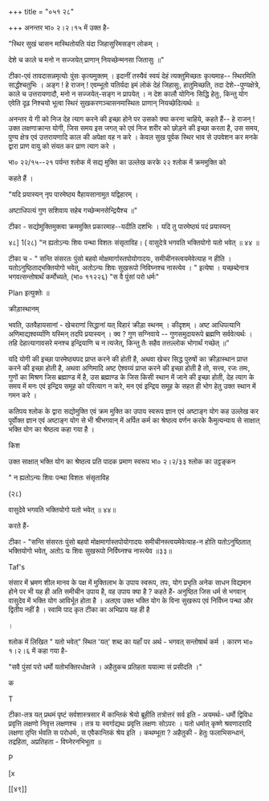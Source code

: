 +++
title = "०५१ २८"

+++
अनन्तर भा० २।२।१५ में उक्त है- 

"स्थिर सुखं चासन मास्थितोयति यंदा जिहासुरिमसङ्ग लोकम् । 

देशे च काले च मनो न सज्जयेत् प्राणान् नियच्छेन्मनसा जितासुः ॥" 

टीका-एवं तावदासन्नमृत्योः पुंसः कृत्यमुक्तम् । इदानीं तस्यैवं स्वयं देहं त्यक्तुमिच्छतः कृत्यमाह-- स्थिरमिति सार्द्धंश्चतुभिः । अङ्ग ! हे राजन् ! एवम्भूतो यतिर्यदा इमं लोकं देहं जिहासुः, हातुमिच्छति, तदा देशे--पुण्यक्षेत्रे, काले च उत्तरायणादौ, मनो न सज्जयेत्-सङ्ग न प्रापयेत् । न देश कालौ योगिनः सिद्धि हेतुः, किन्तु योग एवेति दृढ़ निश्चयो भूत्वा स्थिरं सुखकरणञ्चासनमास्थितः प्राणान् नियच्छेदित्यर्थः ॥ 

अनन्तर ये गी को निज देह त्याग करने की इच्छा होने पर उसको क्या करना चाहिये, कहते हैं-- हे राजन् ! उक्त लक्षणाक्रान्त योगी, जिस समय इस जगत् को एवं निज शरीर को छोड़ने की इच्छा करता है, उस समय, पुण्य क्षेत्र एवं उत्तरायणादि काल की अपेक्षा वह न करे । केवल सुख पूर्वक स्थिर भाव से उपवेशन कर मनके द्वारा प्राण वायु को संयत कर प्राण त्याग करे । 

भा० २२/१५--२१ पर्यन्त श्लोक में सद्य मुक्ति का उल्लेख करके २२ श्लोक में क्रममुक्ति को 

कहते हैं । 

"यदि प्रयास्यन् नृप पारमेष्ठ्य वैहायसानामुत यद्विहारम् । 

अष्टाधिपत्यं गुण सशिवाय सहेब गच्छेन्मनसेन्द्रियैश्च ॥" 

टीका - सद्योमुक्तिमुक्त्वा क्रममुक्ति प्रकारमाह--यदीति दशभिः । यदि तु पारमेष्ठ्यं पदं प्रयास्यन् 

४८] 1(२८) "न ह्यतोऽन्यः शिवः पन्था विशतः संसृताविह। ( वासुदेत्रे भगवति भक्तियोगो यतो भवेत् ॥ ४४ ॥ 



टीका च - " सन्ति संसरतः पुंसो बहवो मोक्षमार्गास्तपोयोगादयः, समीचीनस्त्वयमेवेत्याह न हीति । यतोऽनुष्ठिताद्भक्तियोगो भवेत्, अतोऽन्यः शिवः सुखरूपो निविघ्नश्च नास्त्येव । " इत्येषा । यच्छब्देनात्र भगवत्सन्तोषार्थं कर्मोच्यते, (भा० ११२२६) "स वै पुंसां परो धर्मः" 

Plan इत्युक्तेः ॥ 

क्रीड़ास्थानम् 

भवति, उतवैहायसानां - खेचराणां सिद्धानां यत् विहारं क्रीड़ा स्थनम् । कीदृशम् । अष्ट आधिपत्यानि अणिमाद्यश्वर्य्याणि यस्मिन् तदपि प्रयास्यन् । क्व ? गुण सग्निवाये -- गुणसमुदायरूपे ब्रह्मणि सर्ववेत्यर्थः । तहि देहात्यागावसरे मनश्च इन्द्रियाणि च न त्यजेत्, किन्तु तैः सहैव तत्तल्लोक भोगार्थं गच्छेत् ॥” 

यदि योगी की इच्छा पारमेष्ठ्यपद प्राप्त करने की होती है, अथवा खेचर सिद्ध पुरुषों का क्रीड़ास्थान प्राप्त करने की इच्छा होती है, अथवा अणिमादि अष्ट ऐश्वय्यं प्राप्त करने की इच्छा होती है तो, सत्त्व, रजः तमः, गुणों का मिश्रण जिस ब्रह्माण्ड में है, उस ब्रह्माण्ड के जिस किसी स्थान में जाने की इच्छा होती, देह त्याग के समय में मनः एवं इन्द्रिय समूह को परित्याग न करे, मन एवं इन्द्रिय समूह के सहत ही भोग हेतु उक्त स्थान में गमन करे । 

कतिपय श्लोक के द्वारा सद्योमुक्ति एवं क्रम मुक्ति का उपाय स्वरूप ज्ञान एवं अष्टाङ्ग योग कह उल्लेख कर पूर्वोक्त ज्ञान एवं अष्टाङ्ग योग से भी श्रीभगवान् में अर्पित कर्म का श्रेष्ठत्व वर्णन करके कैमुत्यन्याय से साक्षात् भक्ति योग का श्रेष्ठत्व कहा गया है । 

किश 

उक्त साक्षात् भक्ति योग का श्रेष्ठत्व प्रति पादक प्रमाण स्वरूप भा० २।२/३३ श्लोक का उट्टङ्कन 

" न ह्यतोऽन्यः शिवः पन्था विशतः संसृताविह 

(२८) 

वासुदेवे भगवति भक्तियोगो यतो भवेत् ॥ ४४॥ 

करते हैं- 

टीका - "सन्ति संसरतः पुंसो बहवो मोक्षमार्गास्तपोयोगादयः समीचीनस्त्वयमेवेत्याह-न होति यतोऽनुष्ठितात् भक्तियोगो भवेत्, अतोऽ यः शिवः सुखरूपो निर्विघ्नश्च नास्त्येव ॥३३॥ 

Taf's 

संसार में भ्रमण शील मानव के पक्ष में मुक्तिलाभ के उपाय स्वरूप, तपः, योग प्रभृति अनेक साधन विद्यमान होने पर भी यह ही अति समीचीन उपाय है, वह उपाय क्या है ? कहते हैं- अनुष्ठित जिस धर्म से भगवान् वासुदेव में भक्ति योग आविर्भूत होता है । अतएव उक्त भक्ति योग के विना सुखरूप एवं निर्विघ्न पन्था और द्वितीय नहीं है । स्वामि पाद कृत टीका का अभिप्राय यह ही है 

। 

श्लोक में लिखित " यतो भवेत्” स्थित 'यत्' शब्द का यहाँ पर अर्थ - भगवत् सन्तोषार्थ कर्म । कारण भा० १।२।६ में कहा गया है- 

"सवै पुंसां परो धर्मो यतोभक्तिरधोक्षजे । अहैतुकच प्रतिहता ययात्मा सं प्रसीदति ।" 

क 

T 

टीका-तत्र यत् प्रथमं पृष्टं सर्वशास्त्रसार में कान्तिकं श्रेयो ब्रूहीति तत्रोत्तरं सर्व इति - अयमर्थः- धर्मो द्विविधः प्रवृत्ति लक्षणो निवृत्त लक्षणश्च । तत्र यः स्वर्गाद्यथः प्रवृत्ति लक्षणः सोऽपरः । यतो धर्मात् कृष्णे श्रवणादरादि लक्षणा तृप्ति र्भवति स परोधर्मः, स एवैकान्तिकं श्रेय इति । कथम्भूता ? अहैतुकी - हेतुः फलाभिसन्धानं, तद्रहिता, अप्रतिहता - विघ्नेरनभिभूता ॥ 

P

[x 

[[४९]]
